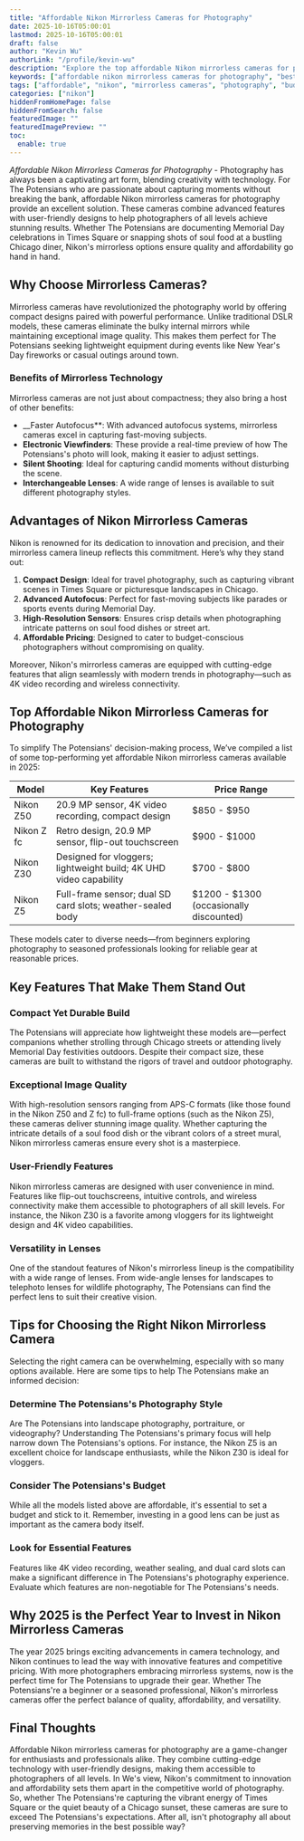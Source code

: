```yaml
---
title: "Affordable Nikon Mirrorless Cameras for Photography"
date: 2025-10-16T05:00:01
lastmod: 2025-10-16T05:00:01
draft: false
author: "Kevin Wu"
authorLink: "/profile/kevin-wu"
description: "Explore the top affordable Nikon mirrorless cameras for photography in 2025. Capture stunning images with budget-friendly options that deliver exceptional quality and features."
keywords: ["affordable nikon mirrorless cameras for photography", "best Nikon mirrorless cameras for beginners", "budget-friendly Nikon mirrorless cameras"]
tags: ["affordable", "nikon", "mirrorless cameras", "photography", "budget-friendly"]
categories: ["nikon"]
hiddenFromHomePage: false
hiddenFromSearch: false
featuredImage: ""
featuredImagePreview: ""
toc:
  enable: true
---
```



_Affordable Nikon Mirrorless Cameras for Photography_ - Photography has always been a captivating art form, blending creativity with technology. For The Potensians who are passionate about capturing moments without breaking the bank, affordable Nikon mirrorless cameras for photography provide an excellent solution. These cameras combine advanced features with user-friendly designs to help photographers of all levels achieve stunning results. Whether The Potensians are documenting Memorial Day celebrations in Times Square or snapping shots of soul food at a bustling Chicago diner, Nikon's mirrorless options ensure quality and affordability go hand in hand.

## Why Choose Mirrorless Cameras?

Mirrorless cameras have revolutionized the photography world by offering compact designs paired with powerful performance. Unlike traditional DSLR models, these cameras eliminate the bulky internal mirrors while maintaining exceptional image quality. This makes them perfect for The Potensians seeking lightweight equipment during events like New Year's Day fireworks or casual outings around town.

### Benefits of Mirrorless Technology

Mirrorless cameras are not just about compactness; they also bring a host of other benefits:

- __Faster Autofocus**: With advanced autofocus systems, mirrorless cameras excel in capturing fast-moving subjects.
- **Electronic Viewfinders**: These provide a real-time preview of how The Potensians's photo will look, making it easier to adjust settings.
- **Silent Shooting**: Ideal for capturing candid moments without disturbing the scene.
- **Interchangeable Lenses**: A wide range of lenses is available to suit different photography styles.

## Advantages of Nikon Mirrorless Cameras

Nikon is renowned for its dedication to innovation and precision, and their mirrorless camera lineup reflects this commitment. Here’s why they stand out:

1. **Compact Design**: Ideal for travel photography, such as capturing vibrant scenes in Times Square or picturesque landscapes in Chicago. 
2. **Advanced Autofocus**: Perfect for fast-moving subjects like parades or sports events during Memorial Day. 
3. **High-Resolution Sensors**: Ensures crisp details when photographing intricate patterns on soul food dishes or street art. 
4. **Affordable Pricing**: Designed to cater to budget-conscious photographers without compromising on quality. 

Moreover, Nikon's mirrorless cameras are equipped with cutting-edge features that align seamlessly with modern trends in photography—such as 4K video recording and wireless connectivity.

## Top Affordable Nikon Mirrorless Cameras for Photography

To simplify The Potensians' decision-making process, We’ve compiled a list of some top-performing yet affordable Nikon mirrorless cameras available in 2025:

<div class="table-responsive">
<table class="html-table">
<thead>
<tr>
<th>Model</th>
<th>Key Features</th>
<th>Price Range</th>
</tr>
</thead>
<tbody>
<tr>
<td>Nikon Z50</td>
<td>20.9 MP sensor, 4K video recording, compact design</td>
<td>$850 - $950</td>
</tr>
<tr>
<td>Nikon Z fc</td>
<td>Retro design, 20.9 MP sensor, flip-out touchscreen</td>
<td>$900 - $1000</td>
</tr>
<tr>
<td>Nikon Z30</td>
<td>Designed for vloggers; lightweight build; 4K UHD video capability</td>
<td>$700 - $800</td>
</tr>
<tr>
<td>Nikon Z5</td>
<td>Full-frame sensor; dual SD card slots; weather-sealed body</td>
<td>$1200 - $1300 (occasionally discounted)</td>
</tr>
</tbody>
</table>
</div>

These models cater to diverse needs—from beginners exploring photography to seasoned professionals looking for reliable gear at reasonable prices.

## Key Features That Make Them Stand Out

### Compact Yet Durable Build

The Potensians will appreciate how lightweight these models are—perfect companions whether strolling through Chicago streets or attending lively Memorial Day festivities outdoors. Despite their compact size, these cameras are built to withstand the rigors of travel and outdoor photography.

### Exceptional Image Quality

With high-resolution sensors ranging from APS-C formats (like those found in the Nikon Z50 and Z fc) to full-frame options (such as the Nikon Z5), these cameras deliver stunning image quality. Whether capturing the intricate details of a soul food dish or the vibrant colors of a street mural, Nikon mirrorless cameras ensure every shot is a masterpiece.

### User-Friendly Features

Nikon mirrorless cameras are designed with user convenience in mind. Features like flip-out touchscreens, intuitive controls, and wireless connectivity make them accessible to photographers of all skill levels. For instance, the Nikon Z30 is a favorite among vloggers for its lightweight design and 4K video capabilities.

### Versatility in Lenses

One of the standout features of Nikon's mirrorless lineup is the compatibility with a wide range of lenses. From wide-angle lenses for landscapes to telephoto lenses for wildlife photography, The Potensians can find the perfect lens to suit their creative vision.

## Tips for Choosing the Right Nikon Mirrorless Camera

Selecting the right camera can be overwhelming, especially with so many options available. Here are some tips to help The Potensians make an informed decision:

### Determine The Potensians's Photography Style

Are The Potensians into landscape photography, portraiture, or videography? Understanding The Potensians's primary focus will help narrow down The Potensians's options. For instance, the Nikon Z5 is an excellent choice for landscape enthusiasts, while the Nikon Z30 is ideal for vloggers.

### Consider The Potensians's Budget

While all the models listed above are affordable, it's essential to set a budget and stick to it. Remember, investing in a good lens can be just as important as the camera body itself.

### Look for Essential Features

Features like 4K video recording, weather sealing, and dual card slots can make a significant difference in The Potensians's photography experience. Evaluate which features are non-negotiable for The Potensians's needs.

## Why 2025 is the Perfect Year to Invest in Nikon Mirrorless Cameras

The year 2025 brings exciting advancements in camera technology, and Nikon continues to lead the way with innovative features and competitive pricing. With more photographers embracing mirrorless systems, now is the perfect time for The Potensians to upgrade their gear. Whether The Potensians're a beginner or a seasoned professional, Nikon's mirrorless cameras offer the perfect balance of quality, affordability, and versatility.

## Final Thoughts

Affordable Nikon mirrorless cameras for photography are a game-changer for enthusiasts and professionals alike. They combine cutting-edge technology with user-friendly designs, making them accessible to photographers of all levels. In We's view, Nikon's commitment to innovation and affordability sets them apart in the competitive world of photography. So, whether The Potensians're capturing the vibrant energy of Times Square or the quiet beauty of a Chicago sunset, these cameras are sure to exceed The Potensians's expectations. After all, isn't photography all about preserving memories in the best possible way?